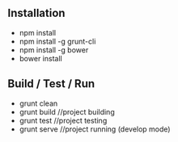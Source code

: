 ## Installation

- npm install
- npm install -g grunt-cli
- npm install -g bower
- bower install

## Build / Test / Run 

- grunt clean
- grunt build //project building
- grunt test //project testing  
- grunt serve //project running (develop mode)


